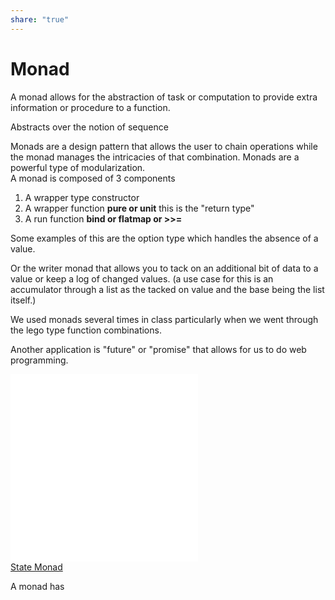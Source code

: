 ```yaml
---  
share: "true"  
---  
```

# Monad  
  
A monad allows for the abstraction of task or computation to provide extra information or procedure to a function.  
  
Abstracts over the notion of sequence  
  
Monads are a design pattern that allows the user to chain operations while the monad manages the intricacies of that combination. Monads are a powerful type of modularization.  
A monad is composed of 3 components  
  
1) A wrapper type constructor    
2) A wrapper function **pure or unit** this is the "return type"  
3) A run function **bind or flatmap or >>=**  
  
  
Some examples of this are the option type which handles the absence of a value.  
  
  
Or the writer monad that allows you to tack on an additional bit of data to a value or keep a log of changed values. (a use case for this is an accumulator through a list as the tacked on value and the base being the list itself.)  
  
We used monads several times in class particularly when we went through the lego type function combinations.  
  
Another application is "future" or "promise" that allows for us to do web programming.  
  
![Monad usage and control flow](./Monad%20usage%20and%20control%20flow.md)  
![Lists as Monads](Lists%20as%20Monads.md)  
[State Monad](./State%20Monad.md)  
  
A monad has